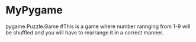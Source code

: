 # MyPygame
pygame.Puzzle.Game
#This is a game where number rannging from 1-9 will be shuffled and you will have to rearrange it in a correct manner.
